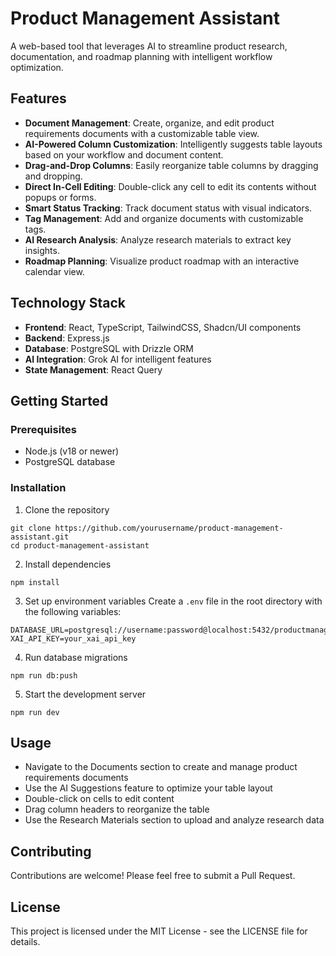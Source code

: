 # Product Management Assistant

A web-based tool that leverages AI to streamline product research, documentation, and roadmap planning with intelligent workflow optimization.

## Features

- **Document Management**: Create, organize, and edit product requirements documents with a customizable table view.
- **AI-Powered Column Customization**: Intelligently suggests table layouts based on your workflow and document content.
- **Drag-and-Drop Columns**: Easily reorganize table columns by dragging and dropping.
- **Direct In-Cell Editing**: Double-click any cell to edit its contents without popups or forms.
- **Smart Status Tracking**: Track document status with visual indicators.
- **Tag Management**: Add and organize documents with customizable tags.
- **AI Research Analysis**: Analyze research materials to extract key insights.
- **Roadmap Planning**: Visualize product roadmap with an interactive calendar view.

## Technology Stack

- **Frontend**: React, TypeScript, TailwindCSS, Shadcn/UI components
- **Backend**: Express.js
- **Database**: PostgreSQL with Drizzle ORM
- **AI Integration**: Grok AI for intelligent features
- **State Management**: React Query

## Getting Started

### Prerequisites

- Node.js (v18 or newer)
- PostgreSQL database

### Installation

1. Clone the repository
```
git clone https://github.com/yourusername/product-management-assistant.git
cd product-management-assistant
```

2. Install dependencies
```
npm install
```

3. Set up environment variables
Create a `.env` file in the root directory with the following variables:
```
DATABASE_URL=postgresql://username:password@localhost:5432/productmanagement
XAI_API_KEY=your_xai_api_key
```

4. Run database migrations
```
npm run db:push
```

5. Start the development server
```
npm run dev
```

## Usage

- Navigate to the Documents section to create and manage product requirements documents
- Use the AI Suggestions feature to optimize your table layout
- Double-click on cells to edit content
- Drag column headers to reorganize the table
- Use the Research Materials section to upload and analyze research data

## Contributing

Contributions are welcome! Please feel free to submit a Pull Request.

## License

This project is licensed under the MIT License - see the LICENSE file for details.